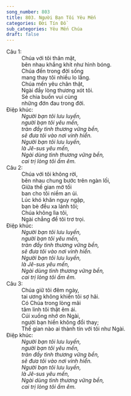 ```yaml
---
song_number: 803
title: 803. Người Bạn Tôi Yêu Mến
categories: Đời Tín Đồ
sub_categories: Yêu Mến Chúa
draft: false
---
```

<dl><dt>Câu 1:</dt><dd data-verse="1">Chúa với tôi thân mật, <br/>bên nhau khắng khít như hình bóng. <br/>Chúa đến trong đời sống <br/>mang thay tôi nhiều lo lắng. <br/>Chúa mến yêu chân thật, <br/>Ngài đầy lòng thương xót tôi. <br/>Sẻ chia buồn vui cùng <br/>những đớn đau trong đời. </dd><dt>Điệp khúc:</dt><dd data-chorus="1"><em>Người bạn tôi lưu luyến, <br/>người bạn tôi yêu mến, <br/>tràn đầy tình thương vững bền, <br/>sẽ đưa tôi vào nơi vinh hiển. <br/>Người bạn tôi lưu luyến, <br/>là Jê-sus yêu mến, <br/>Ngài dùng tình thương vững bền, <br/>cai trị lòng tôi ấm êm. </em></dd><dt>Câu 2:</dt><dd data-verse="2">Chúa với tôi không rời, <br/>bên nhau chung bước trên ngàn lối, <br/>Giữa thế gian mờ tối <br/>ban cho tôi niềm an ủi. <br/>Lúc khó khăn nguy ngập, <br/>bạn bè đều xa lánh tôi; <br/>Chúa không lìa tôi, <br/>Ngài chẳng để tôi trơ trọi. </dd><dt>Điệp khúc:</dt><dd data-chorus="1"><em>Người bạn tôi lưu luyến, <br/>người bạn tôi yêu mến, <br/>tràn đầy tình thương vững bền, <br/>sẽ đưa tôi vào nơi vinh hiển. <br/>Người bạn tôi lưu luyến, <br/>là Jê-sus yêu mến, <br/>Ngài dùng tình thương vững bền, <br/>cai trị lòng tôi ấm êm. </em></dd><dt>Câu 3:</dt><dd data-verse="3">Chúa giữ tôi đêm ngày, <br/>tai ương không khiến tôi sợ hãi. <br/>Có Chúa trong lòng mãi <br/>tâm linh tôi thật êm ái. <br/>Cúi xuống nhớ ơn Ngài, <br/>người bạn hiền không đổi thay; <br/>Thế gian nào ai thành tín với tôi như Ngài. </dd><dt>Điệp khúc:</dt><dd data-chorus="1"><em>Người bạn tôi lưu luyến, <br/>người bạn tôi yêu mến, <br/>tràn đầy tình thương vững bền, <br/>sẽ đưa tôi vào nơi vinh hiển. <br/>Người bạn tôi lưu luyến, <br/>là Jê-sus yêu mến, <br/>Ngài dùng tình thương vững bền, <br/>cai trị lòng tôi ấm êm. </em></dd></dl>